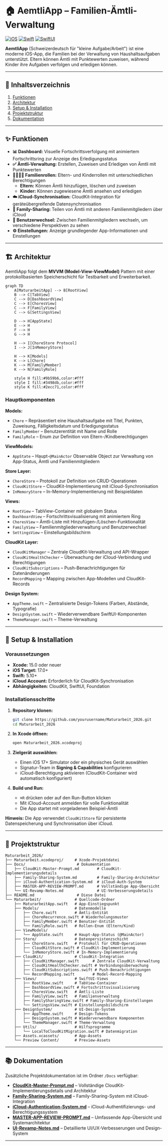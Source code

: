# 🏠 AemtliApp – Familien-Ämtli-Verwaltung

[![iOS](https://img.shields.io/badge/iOS-17.0%2B-blue.svg)](https://www.apple.com/ios/)
[![Swift](https://img.shields.io/badge/Swift-5.10%2B-orange.svg)](https://swift.org)
[![SwiftUI](https://img.shields.io/badge/SwiftUI-5-green.svg)](https://developer.apple.com/xcode/swiftui/)


**AemtliApp** (Schweizerdeutsch für "kleine Aufgabe/Arbeit") ist eine moderne iOS-App, die Familien bei der Verwaltung von Haushaltsaufgaben unterstützt. Eltern können Ämtli mit Punktewerten zuweisen, während Kinder ihre Aufgaben verfolgen und erledigen können.

---

## 📑 Inhaltsverzeichnis

1. [Funktionen](#-funktionen)
2. [Architektur](#-architektur)
3. [Setup & Installation](#-setup--installation)
4. [Projektstruktur](#-projektstruktur)
5. [Dokumentation](#-dokumentation)

---

## ✨ Funktionen

- **📊 Dashboard:** Visuelle Fortschrittsverfolgung mit animiertem Fortschrittsring zur Anzeige des Erledigungsstatus
- **✅ Ämtli-Verwaltung:** Erstellen, Zuweisen und Erledigen von Ämtli mit Punktewerten
- **👨‍👩‍👧‍👦 Familienrollen:** Eltern- und Kinderrollen mit unterschiedlichen Berechtigungen
  - **Eltern:** Können Ämtli hinzufügen, löschen und zuweisen
  - **Kinder:** Können zugewiesene Ämtli ansehen und erledigen
- **☁️ iCloud-Synchronisation:** CloudKit-Integration für geräteübergreifende Datensynchronisation
- **👥 Family-Sharing:** Teilen von Ämtli mit anderen Familienmitgliedern über iCloud
- **🔄 Benutzerwechsel:** Zwischen Familienmitgliedern wechseln, um verschiedene Perspektiven zu sehen
- **⚙️ Einstellungen:** Anzeige grundlegender App-Informationen und Einstellungen

---

## 🏗 Architektur

AemtliApp folgt dem **MVVM (Model-View-ViewModel)** Pattern mit einer protokollbasierten Speicherschicht für Testbarkeit und Erweiterbarkeit.

```mermaid
graph TD
    A[MaturarbeitApp] --> B[RootView]
    B --> C[TabView]
    C --> D[DashboardView]
    C --> E[ChoresView]
    C --> F[FamilyView]
    C --> G[SettingsView]
    
    D --> H[AppState]
    E --> H
    F --> H
    G --> H
    
    H --> I[ChoreStore Protocol]
    I --> J[InMemoryStore]
    
    H --> K[Models]
    K --> L[Chore]
    K --> M[FamilyMember]
    K --> N[FamilyRole]
    
    style H fill:#9b59b6,color:#fff
    style I fill:#3498db,color:#fff
    style K fill:#2ecc71,color:#fff
```

### Hauptkomponenten

**Models:**
- `Chore` – Repräsentiert eine Haushaltsaufgabe mit Titel, Punkten, Zuweisung, Fälligkeitsdatum und Erledigungsstatus
- `FamilyMember` – Benutzerentität mit Name und Rolle
- `FamilyRole` – Enum zur Definition von Eltern-/Kindberechtigungen

**ViewModels:**
- `AppState` – Haupt-`@MainActor` Observable Object zur Verwaltung von App-Status, Ämtli und Familienmitgliedern

**Store Layer:**
- `ChoreStore` – Protokoll zur Definition von CRUD-Operationen
- `CloudKitStore` – CloudKit-Implementierung mit iCloud-Synchronisation
- `InMemoryStore` – In-Memory-Implementierung mit Beispieldaten

**Views:**
- `RootView` – TabView-Container mit globalem Status
- `DashboardView` – Fortschrittsvisualisierung mit animiertem Ring
- `ChoresView` – Ämtli-Liste mit Hinzufügen-/Löschen-Funktionalität
- `FamilyView` – Familienmitgliederverwaltung und Benutzerwechsel
- `SettingsView` – Einstellungsbildschirm

**CloudKit Layer:**
- `CloudKitManager` – Zentrale CloudKit-Verwaltung und API-Wrapper
- `CloudKitHealthChecker` – Überwachung der iCloud-Verbindung und Berechtigungen
- `CloudKitSubscriptions` – Push-Benachrichtigungen für Datenänderungen
- `RecordMapping` – Mapping zwischen App-Modellen und CloudKit-Records

**Design System:**
- `AppTheme.swift` – Zentralisierte Design-Tokens (Farben, Abstände, Typografie)
- `DesignSystem.swift` – Wiederverwendbare SwiftUI-Komponenten
- `ThemeManager.swift` – Theme-Verwaltung

---

## 🚀 Setup & Installation

### Voraussetzungen

- **Xcode:** 15.0 oder neuer
- **iOS Target:** 17.0+
- **Swift:** 5.10+
- **iCloud Account:** Erforderlich für CloudKit-Synchronisation
- **Abhängigkeiten:** CloudKit, SwiftUI, Foundation

### Installationsschritte

1. **Repository klonen:**
   ```bash
   git clone https://github.com/yourusername/Maturarbeit_2026.git
   cd Maturarbeit_2026
   ```

2. **In Xcode öffnen:**
   ```bash
   open Maturarbeit_2026.xcodeproj
   ```

3. **Zielgerät auswählen:**
   - Einen iOS 17+ Simulator oder ein physisches Gerät auswählen
   - Signatur-Team in **Signing & Capabilities** konfigurieren
   - iCloud-Berechtigung aktivieren (CloudKit-Container wird automatisch konfiguriert)

4. **Build und Run:**
   - `⌘R` drücken oder auf den Run-Button klicken
   - Mit iCloud-Account anmelden für volle Funktionalität
   - Die App startet mit vorgeladenen Beispiel-Ämtli

**Hinweis:** Die App verwendet `CloudKitStore` für persistente Datenspeicherung und Synchronisation über iCloud.

---

## 📁 Projektstruktur

```
Maturarbeit_2026/
├── Maturarbeit.xcodeproj/     # Xcode-Projektdatei
├── Docs/                       # Dokumentation
│   ├── CloudKit-Master-Prompt.md        # CloudKit-Implementierungsdetails
│   ├── Family-Sharing-System.md         # Family-Sharing-Architektur
│   ├── iCloud-Authentication-System.md  # iCloud-Auth-System
│   ├── MASTER-APP-REVIEW-PROMPT.md      # Vollständige App-Übersicht
│   └── UI-Revamp-Notes.md               # UI-Verbesserungsdetails
├── README.md                   # Diese Datei
└── Maturarbeit/               # Quellcode-Ordner
    ├── MaturarbeitApp.swift   # App-Einstiegspunkt
    ├── Models/                # Datenmodelle
    │   ├── Chore.swift        # Ämtli-Entität
    │   ├── ChoreRecurrence.swift # Wiederholungsmuster
    │   ├── FamilyMember.swift # Benutzer-Entität
    │   └── FamilyRole.swift   # Rollen-Enum (Eltern/Kind)
    ├── ViewModels/
    │   └── AppState.swift     # Haupt-App-Status (@MainActor)
    ├── Store/                 # Datenpersistenzschicht
    │   ├── ChoreStore.swift   # Protokoll für CRUD-Operationen
    │   ├── CloudKitStore.swift # CloudKit-Implementierung
    │   └── InMemoryStore.swift # In-Memory-Implementierung
    ├── CloudKit/              # CloudKit-Integration
    │   ├── CloudKitManager.swift      # Zentrale CloudKit-Verwaltung
    │   ├── CloudKitHealthChecker.swift # Verbindungsüberwachung
    │   ├── CloudKitSubscriptions.swift # Push-Benachrichtigungen
    │   └── RecordMapping.swift        # Model-Record-Mapping
    ├── Views/                 # SwiftUI-Views
    │   ├── RootView.swift     # TabView-Container
    │   ├── DashboardView.swift # Fortschrittsvisualisierung
    │   ├── ChoresView.swift   # Ämtli-Liste
    │   ├── FamilyView.swift   # Familienverwaltung
    │   ├── FamilySharingView.swift # Family-Sharing-Einstellungen
    │   └── SettingsView.swift # Einstellungsbildschirm
    ├── DesignSystem/          # UI-Design-System
    │   ├── AppTheme.swift     # Design-Tokens
    │   ├── DesignSystem.swift # Wiederverwendbare Komponenten
    │   └── ThemeManager.swift # Theme-Verwaltung
    ├── Utils/                 # Hilfsprogramme
    │   └── LocalToCloudKitMigration.swift # Datenmigration
    ├── Assets.xcassets/       # App-Assets
    └── Preview Content/       # Preview-Assets
```

---

## 📚 Dokumentation

Zusätzliche Projektdokumentation ist im Ordner `/Docs` verfügbar:

- **[CloudKit-Master-Prompt.md](/Docs/CloudKit-Master-Prompt.md)** – Vollständige CloudKit-Implementierungsdetails und Architektur
- **[Family-Sharing-System.md](/Docs/Family-Sharing-System.md)** – Family-Sharing-System mit iCloud-Integration
- **[iCloud-Authentication-System.md](/Docs/iCloud-Authentication-System.md)** – iCloud-Authentifizierungs- und Berechtigungssystem
- **[MASTER-APP-REVIEW-PROMPT.md](/Docs/MASTER-APP-REVIEW-PROMPT.md)** – Umfassende App-Übersicht und Systemarchitektur
- **[UI-Revamp-Notes.md](/Docs/UI-Revamp-Notes.md)** – Detaillierte UI/UX-Verbesserungen und Design-System

---
